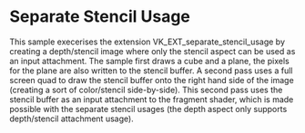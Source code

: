 # Separate Stencil Usage

This sample execerises the extension VK_EXT_separate_stencil_usage by creating
a depth/stencil image where only the stencil aspect can be used as an input
attachment. The sample first draws a cube and a plane, the pixels for the plane
are also written to the stencil buffer. A second pass uses a full screen quad
to draw the stencil buffer onto the right hand side of the image (creating a
sort of color/stencil side-by-side). This second pass uses the stencil buffer
as an input attachment to the fragment shader, which is made possible with the
separate stencil usages (the depth aspect only supports depth/stencil attachment
usage).
